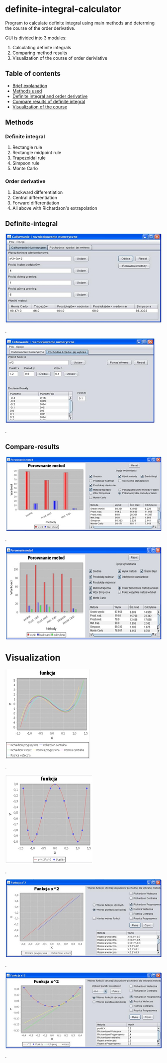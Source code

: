 # definite-integral-calculator
Program to calculate definite integral using main methods and determing the course of the order derivative. 


GUI is divided into 3 modules: 

1) Calculating definite integrals
2) Comparing method results 
3) Visualization of the course of order deriviative



## Table of contents
* [Brief explanation](#explanation)
* [Methods used](#methods)
* [Definite integral and order derivative](#definite-integral)
* [Compare results of definite integral](#compare-results)
* [Visualization of the course](#visualization)


## Methods

### Definite integral
1) Rectangle rule
2) Rectangle midpoint rule
3) Trapezoidal rule
4) Simpson rule
5) Monte Carlo

### Order derivative
1) Backward differentiation
2) Central differentiation
3) Forward differentiation
4) All above with Richardson's extrapolation

## Definite-integral

![Guiexample](./images/definite_integral_inputing_data1.jpg)

.

![Guiexample](./images/order_derivative1.jpg)

.


## Compare-results

![Guiexample](./images/definite_integral_comparing_methods.jpg)

.

![Guiexample](./images/definite_integral_comparing_methods2.jpg)


# Visualization

![Guiexample](./images/chart_derivative2.jpg)

.

![Guiexample](./images/chart_derivative.jpg)

.

![Guiexample](./images/chart_derivative_only.jpg)

.

![Guiexample](./images/chart_derivative_and.jpg)

.


 
